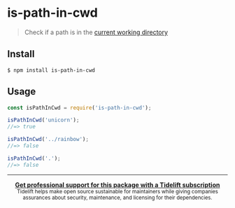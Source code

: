 # is-path-in-cwd

> Check if a path is in the [current working directory](https://en.wikipedia.org/wiki/Working_directory)


## Install

```
$ npm install is-path-in-cwd
```


## Usage

```js
const isPathInCwd = require('is-path-in-cwd');

isPathInCwd('unicorn');
//=> true

isPathInCwd('../rainbow');
//=> false

isPathInCwd('.');
//=> false
```


---

<div align="center">
	<b>
		<a href="https://tidelift.com/subscription/pkg/npm-is-path-in-cwd?utm_source=npm-is-path-in-cwd&utm_medium=referral&utm_campaign=readme">Get professional support for this package with a Tidelift subscription</a>
	</b>
	<br>
	<sub>
		Tidelift helps make open source sustainable for maintainers while giving companies<br>assurances about security, maintenance, and licensing for their dependencies.
	</sub>
</div>
